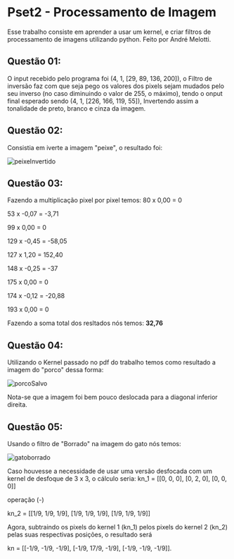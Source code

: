 # Pset2 - Processamento de Imagem
Esse trabalho consiste em aprender a usar um kernel, e criar filtros de processamento de imagens utilizando python.
Feito por André Melotti.

## Questão 01:
O input recebido pelo programa foi (4, 1, [29, 89, 136, 200]), o Filtro de inversão faz com que seja pego os valores dos pixels sejam mudados pelo seu inverso (no caso
diminuindo o valor de 255, o máximo), tendo o onput final esperado sendo (4, 1, [226, 166, 119, 55]), Invertendo assim a tonalidade de preto, branco e cinza da imagem.

## Questão 02:
Consistia em iverte a imagem "peixe", o resultado foi:

![peixeInvertido](https://user-images.githubusercontent.com/103462954/188498171-c04fe7da-29eb-4006-8666-9669644f6254.PNG)

## Questão 03:
Fazendo a multiplicação pixel por pixel temos:
80 x 0,00 = 0

53 x -0,07 = -3,71

99 x 0,00 = 0

129 x -0,45 = -58,05

127 x 1,20 = 152,40

148 x -0,25 = -37

175 x 0,00 = 0

174 x -0,12 = -20,88

193 x 0,00 = 0

Fazendo a soma total dos resltados nós temos: **32,76**

## Questão 04:
Utilizando o Kernel passado no pdf do trabalho temos como resultado a imagem do "porco" dessa forma:

![porcoSalvo](https://user-images.githubusercontent.com/103462954/188499135-559b9543-fee8-426e-9085-f7f774061cff.png)

Nota-se que a imagem foi bem pouco deslocada para a diagonal inferior direita.

## Questão 05: 
Usando o filtro de "Borrado" na imagem do gato nós  temos:

![gatoborrado](https://user-images.githubusercontent.com/103462954/188499666-4d6da1f1-428a-48f8-ae65-372aefb9cc12.png)

Caso houvesse a necessidade de usar uma versão desfocada com um kernel de desfoque de 3 x 3, o cálculo seria:
kn_1 = [[0, 0, 0], [0, 2, 0], [0, 0, 0]]

operação (-)

kn_2 = [[1/9, 1/9, 1/9],
[1/9, 1/9, 1/9],
[1/9, 1/9, 1/9]]

Agora, subtraindo os pixels do kernel 1 (kn_1) pelos pixels do kernel 2 (kn_2) pelas suas respectivas posições, o resultado será

kn = [[-1/9, -1/9, -1/9],
[-1/9, 17/9, -1/9],
[-1/9, -1/9, -1/9]].
